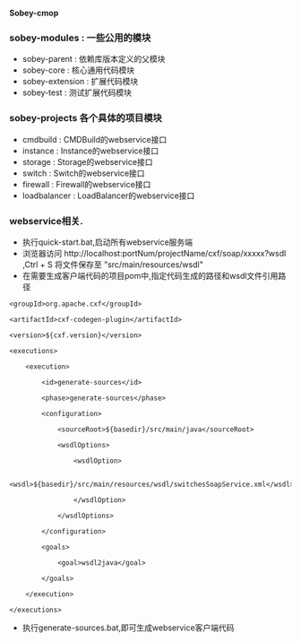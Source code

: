 **Sobey-cmop**

### sobey-modules : 一些公用的模块
* sobey-parent : 依赖库版本定义的父模块
* sobey-core : 核心通用代码模块
* sobey-extension : 扩展代码模块
* sobey-test : 测试扩展代码模块

### sobey-projects 各个具体的项目模块
* cmdbuild : CMDBuild的webservice接口
* instance : Instance的webservice接口
* storage : Storage的webservice接口
* switch : Switch的webservice接口
* firewall : Firewall的webservice接口
* loadbalancer : LoadBalancer的webservice接口

### webservice相关.
* 执行quick-start.bat,启动所有webservice服务端
* 浏览器访问 http://localhost:portNum/projectName/cxf/soap/xxxxx?wsdl ,Ctrl + S 将文件保存至 "src/main/resources/wsdl"
* 在需要生成客户端代码的项目pom中,指定代码生成的路径和wsdl文件引用路径
><plugin>  

	<groupId>org.apache.cxf</groupId>  
	
	<artifactId>cxf-codegen-plugin</artifactId>  
	
	<version>${cxf.version}</version>  
	
	<executions>  
	
		<execution>  
		
			<id>generate-sources</id>  
			
			<phase>generate-sources</phase>  
			
			<configuration>  
			
				<sourceRoot>${basedir}/src/main/java</sourceRoot>  
				
				<wsdlOptions>  
				
					<wsdlOption>  
					
						<wsdl>${basedir}/src/main/resources/wsdl/switchesSoapService.xml</wsdl>  
						
					</wsdlOption>  
					
				</wsdlOptions>  
				
			</configuration>  
			
			<goals>  
			
				<goal>wsdl2java</goal>  
				
			</goals>  
			
		</execution>  
		
	</executions>  
	
</plugin>
 
 * 执行generate-sources.bat,即可生成webservice客户端代码